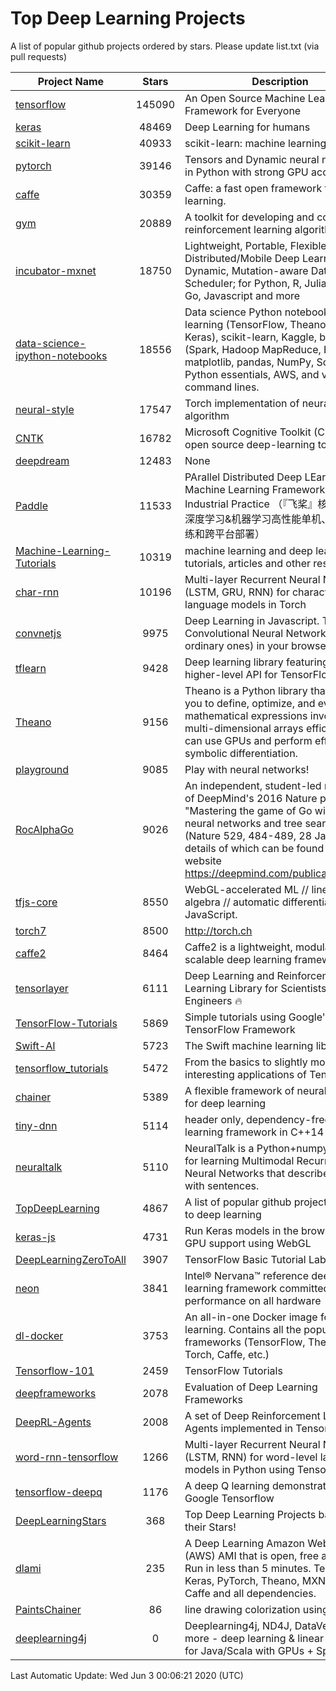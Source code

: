 # Top Deep Learning Projects
A list of popular github projects ordered by stars.
Please update list.txt (via pull requests)

|Project Name| Stars | Description |
| ---------- |:-----:| ----------- |
| [tensorflow](https://github.com/tensorflow/tensorflow) | 145090 | An Open Source Machine Learning Framework for Everyone |
| [keras](https://github.com/keras-team/keras) | 48469 | Deep Learning for humans |
| [scikit-learn](https://github.com/scikit-learn/scikit-learn) | 40933 | scikit-learn: machine learning in Python |
| [pytorch](https://github.com/pytorch/pytorch) | 39146 | Tensors and Dynamic neural networks in Python with strong GPU acceleration |
| [caffe](https://github.com/BVLC/caffe) | 30359 | Caffe: a fast open framework for deep learning. |
| [gym](https://github.com/openai/gym) | 20889 | A toolkit for developing and comparing reinforcement learning algorithms. |
| [incubator-mxnet](https://github.com/apache/incubator-mxnet) | 18750 | Lightweight, Portable, Flexible Distributed/Mobile Deep Learning with Dynamic, Mutation-aware Dataflow Dep Scheduler; for Python, R, Julia, Scala, Go, Javascript and more |
| [data-science-ipython-notebooks](https://github.com/donnemartin/data-science-ipython-notebooks) | 18556 | Data science Python notebooks: Deep learning (TensorFlow, Theano, Caffe, Keras), scikit-learn, Kaggle, big data (Spark, Hadoop MapReduce, HDFS), matplotlib, pandas, NumPy, SciPy, Python essentials, AWS, and various command lines. |
| [neural-style](https://github.com/jcjohnson/neural-style) | 17547 | Torch implementation of neural style algorithm |
| [CNTK](https://github.com/microsoft/CNTK) | 16782 | Microsoft Cognitive Toolkit (CNTK), an open source deep-learning toolkit |
| [deepdream](https://github.com/google/deepdream) | 12483 | None |
| [Paddle](https://github.com/PaddlePaddle/Paddle) | 11533 | PArallel Distributed Deep LEarning: Machine Learning Framework from Industrial Practice （『飞桨』核心框架，深度学习&机器学习高性能单机、分布式训练和跨平台部署） |
| [Machine-Learning-Tutorials](https://github.com/ujjwalkarn/Machine-Learning-Tutorials) | 10319 | machine learning and deep learning tutorials, articles and other resources  |
| [char-rnn](https://github.com/karpathy/char-rnn) | 10196 | Multi-layer Recurrent Neural Networks (LSTM, GRU, RNN) for character-level language models in Torch |
| [convnetjs](https://github.com/karpathy/convnetjs) | 9975 | Deep Learning in Javascript. Train Convolutional Neural Networks (or ordinary ones) in your browser. |
| [tflearn](https://github.com/tflearn/tflearn) | 9428 | Deep learning library featuring a higher-level API for TensorFlow. |
| [Theano](https://github.com/Theano/Theano) | 9156 | Theano is a Python library that allows you to define, optimize, and evaluate mathematical expressions involving multi-dimensional arrays efficiently. It can use GPUs and perform efficient symbolic differentiation. |
| [playground](https://github.com/tensorflow/playground) | 9085 | Play with neural networks! |
| [RocAlphaGo](https://github.com/Rochester-NRT/RocAlphaGo) | 9026 | An independent, student-led replication of DeepMind's 2016 Nature publication, "Mastering the game of Go with deep neural networks and tree search" (Nature 529, 484-489, 28 Jan 2016), details of which can be found on their website https://deepmind.com/publications.html. |
| [tfjs-core](https://github.com/tensorflow/tfjs-core) | 8550 | WebGL-accelerated ML // linear algebra // automatic differentiation for JavaScript. |
| [torch7](https://github.com/torch/torch7) | 8500 | http://torch.ch |
| [caffe2](https://github.com/facebookarchive/caffe2) | 8464 | Caffe2 is a lightweight, modular, and scalable deep learning framework. |
| [tensorlayer](https://github.com/tensorlayer/tensorlayer) | 6111 | Deep Learning and Reinforcement Learning Library for Scientists and Engineers 🔥 |
| [TensorFlow-Tutorials](https://github.com/nlintz/TensorFlow-Tutorials) | 5869 | Simple tutorials using Google's TensorFlow Framework |
| [Swift-AI](https://github.com/Swift-AI/Swift-AI) | 5723 | The Swift machine learning library. |
| [tensorflow_tutorials](https://github.com/pkmital/tensorflow_tutorials) | 5472 | From the basics to slightly more interesting applications of Tensorflow |
| [chainer](https://github.com/chainer/chainer) | 5389 | A flexible framework of neural networks for deep learning |
| [tiny-dnn](https://github.com/tiny-dnn/tiny-dnn) | 5114 | header only, dependency-free deep learning framework in C++14 |
| [neuraltalk](https://github.com/karpathy/neuraltalk) | 5110 | NeuralTalk is a Python+numpy project for learning Multimodal Recurrent Neural Networks that describe images with sentences. |
| [TopDeepLearning](https://github.com/aymericdamien/TopDeepLearning) | 4867 | A list of popular github projects related to deep learning |
| [keras-js](https://github.com/transcranial/keras-js) | 4731 | Run Keras models in the browser, with GPU support using WebGL |
| [DeepLearningZeroToAll](https://github.com/hunkim/DeepLearningZeroToAll) | 3907 | TensorFlow Basic Tutorial Labs |
| [neon](https://github.com/NervanaSystems/neon) | 3841 | Intel® Nervana™ reference deep learning framework committed to best performance on all hardware |
| [dl-docker](https://github.com/floydhub/dl-docker) | 3753 | An all-in-one Docker image for deep learning. Contains all the popular DL frameworks (TensorFlow, Theano, Torch, Caffe, etc.) |
| [Tensorflow-101](https://github.com/sjchoi86/Tensorflow-101) | 2459 | TensorFlow Tutorials |
| [deepframeworks](https://github.com/zer0n/deepframeworks) | 2078 | Evaluation of Deep Learning Frameworks |
| [DeepRL-Agents](https://github.com/awjuliani/DeepRL-Agents) | 2008 | A set of Deep Reinforcement Learning Agents implemented in Tensorflow. |
| [word-rnn-tensorflow](https://github.com/hunkim/word-rnn-tensorflow) | 1266 | Multi-layer Recurrent Neural Networks (LSTM, RNN) for word-level language models in Python using TensorFlow. |
| [tensorflow-deepq](https://github.com/siemanko/tensorflow-deepq) | 1176 | A deep Q learning demonstration using Google Tensorflow |
| [DeepLearningStars](https://github.com/hunkim/DeepLearningStars) | 368 | Top Deep Learning Projects based on their Stars! |
| [dlami](https://github.com/ritchieng/dlami) | 235 | A Deep Learning Amazon Web Service (AWS) AMI that is open, free and works. Run in less than 5 minutes. TensorFlow, Keras, PyTorch, Theano, MXNet, CNTK, Caffe and all dependencies. |
| [PaintsChainer](https://github.com/taizan/PaintsChainer) | 86 | line drawing colorization using chainer |
| [deeplearning4j](https://github.com/deeplearning4j/deeplearning4j) | 0 | Deeplearning4j, ND4J, DataVec and more - deep learning & linear algebra for Java/Scala with GPUs + Spark |

Last Automatic Update: Wed Jun  3 00:06:21 2020 (UTC)
